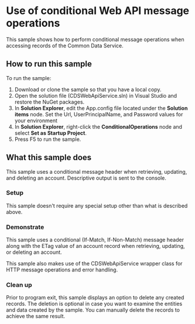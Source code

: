 ﻿# Use of conditional Web API message operations

This sample shows how to perform conditional message operations when accessing records of the Common Data Service. 

## How to run this sample

To run the sample:
1. Download or clone the sample so that you have a local copy.
2. Open the  solution file (CDSWebApiService.sln) in Visual Studio and restore the NuGet packages.
3. In **Solution Explorer**, edit the App.config file located under the **Solution items** node. Set the Url, UserPrincipalName, and Password values for your environment
4. In **Solution Explorer**, right-click the **ConditionalOperations** node and select **Set as Startup Project**. 
5. Press F5 to run the sample.

## What this sample does

This sample uses a conditional message header when retrieving, updating, and deleting an account. Descriptive output is sent to the console. 

### Setup

This sample doesn't require any special setup other than what is described above.


### Demonstrate

This sample uses a conditional (If-Match, If-Non-Match) message header along with the ETag value of an account record when retrieving, updating, or deleting an account.

This sample also makes use of the CDSWebApiService wrapper class for HTTP message operations and error handling.

### Clean up

Prior to program exit, this sample displays an option to delete any created records. The deletion is optional in case you want to examine the entities and data created by the sample.
You can manually delete the records to achieve the same result.